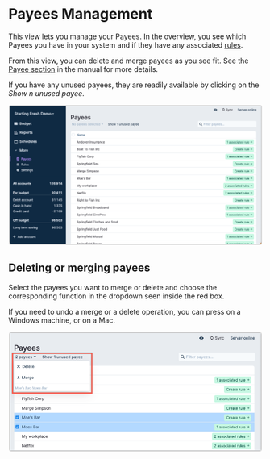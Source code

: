 # Payees Management

This view lets you manage your Payees. In the overview, you see which Payees
you have in your system and if they have any associated [rules](./rules).

From this view, you can delete and merge payees as you see fit. See the
[Payee section](/docs/transactions/payees) in the manual for more details.


If you have any unused payees, they are readily available by clicking on the _Show n unused payee_.



![](/static/img/a-tour-of-actual/tour-payees-overview.png)


## Deleting or merging payees

Select the payees you want to merge or delete and choose the corresponding function in
the dropdown seen inside the red box.

If you need to undo a merge or a delete operation, you can press <Key mod="Ctrl" k="Z" /> on a
Windows machine, or <Key mod="Cmd" k="Z" /> on a Mac.


![](/static/img/a-tour-of-actual/tour-payees-delete-merge.png)


